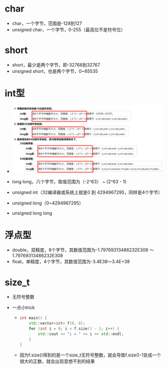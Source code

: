 # char

- char，一个字节，范围是-128到127
- unsigned char，一个字节，0-255（最高位不是符号位）







# short

- short，最少是两个字节，即-32768到32767
- unsigned short，也是两个字节，0~65535







# int型

- ![](../image/基本类型.png)

- long long，八个字节，取值范围为（-2^63） ~ (2^63 - 1)

- unsigned int（32编译器或系统上就是0 到 4294967295，同样是4个字节）

- unsigned long（0~4294967295）

- unsigned long long







# 浮点型

- double，双精度，8个字节，其数值范围为-1.79769313486232E308 ～1.79769313486232E308
- float，单精度，4个字节，其数值范围为-3.4E38～3.4E+38







# size_t

- 无符号整数

- 一点小trick

  - ```cpp
    int main() {
        std::vector<int> f(0, 0);
        for (int i = 0; i < f.size() - 1; i++) {
            std::cout << "i = " << i << std::endl;
        }
    }
    ```

  - 因为f.size()得到的是一个size_t无符号整数，就会导致f.size()-1变成一个很大的正数，就会出现意想不到的结果